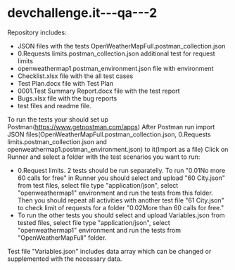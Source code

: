# devchallenge.it---qa---2
Repository includes:
- JSON files with the tests OpenWeatherMapFull.postman_collection.json
- 0.Requests limits.postman_collection.json additional test for request limits
- openweathermap1.postman_environment.json file with environment
- Checklist.xlsx file with the all test cases
- Test Plan.docx file with Test Plan
- 0001.Test Summary Report.docx file with the test report
- Bugs.xlsx file with the bug reports
- test files and readme file. 

To run the tests your should set up Postman(https://www.getpostman.com/apps) After Postman run import JSON files(OpenWeatherMapFull.postman_collection.json, 0.Requests limits.postman_collection.json and openweathermap1.postman_environment.json) to it(Import as a file) Click on Runner and select a folder with the test scenarios you want to run:
- 0.Request limits. 2 tests should be run separatelly. To run "0.01No more 60 calls for free" in Runner you should select and upload "60 City.json" from test files, select file type "application/json", select "openweathermap1" environment and run the tests from this folder. Then you should repeat all activities with another test file "61 City.json" to check limit of requests for a folder "0.02More than 60 calls for free."
- To run the other tests you should select and upload Variables.json from tested files, select file type "application/json", select "openweathermap1" environment and run the tests from "OpenWeatherMapFull" folder.

Test file "Variables.json" includes data array which can be changed or supplemented  with the necessary data.
